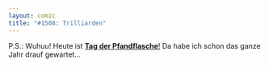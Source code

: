 ```yaml
---
layout: comic
title: "#1508: Trilliarden"
---
```


P.S.: Wuhuu! Heute ist <a href="http://www.fonflatter.de/kalender"><strong>Tag der Pfandflasche</strong>!</a>  Da habe ich schon das ganze Jahr drauf gewartet...

